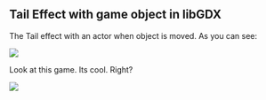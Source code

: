## **Tail Effect with game object in libGDX**
The Tail effect with an actor when object is moved. As you can see:

![](https://media.giphy.com/media/l378ySqHQ02L71dQI/giphy.gif)

Look at this game. Its cool. Right?

![](https://i.stack.imgur.com/RiDg7.gif)
